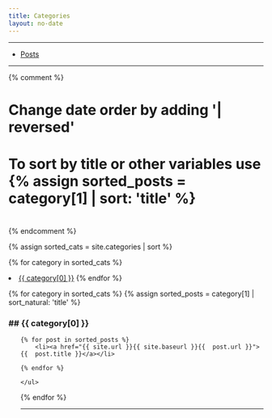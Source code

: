 ```yaml
---
title: Categories
layout: no-date
---
```


-----

* [Posts](/posts)

-----

{% comment %}
#
# Change date order by adding '| reversed'
# To sort by title or other variables use {% assign sorted_posts = category[1] | sort: 'title' %}
#
{% endcomment %}

{% assign sorted_cats = site.categories | sort %}

{% for category in sorted_cats %}
    <li><a href="#{{category[0] | uri_escape | downcase }}">{{ category[0] }}</a>
{% endfor %}

{% for category in sorted_cats %}
    {% assign sorted_posts = category[1] | sort_natural: 'title' %}
    <h3 id="{{category[0] | uri_escape | downcase }}">## {{ category[0] }}</h3>
    <ul>

    {% for post in sorted_posts %}
        <li><a href="{{ site.url }}{{ site.baseurl }}{{  post.url }}">{{  post.title }}</a></li>

    {% endfor %}
    
    </ul>
{% endfor %}

-----
